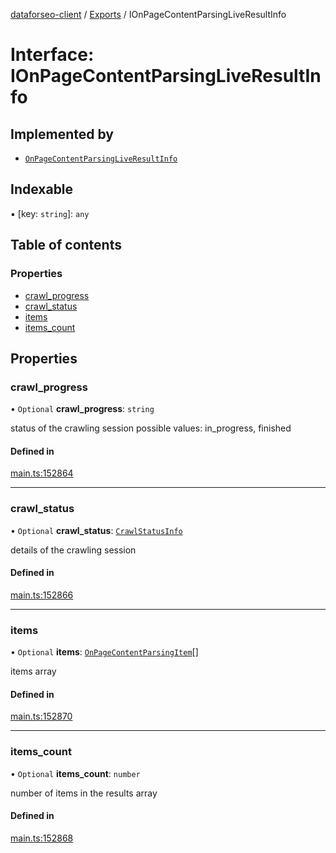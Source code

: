 [dataforseo-client](../README.md) / [Exports](../modules.md) / IOnPageContentParsingLiveResultInfo

# Interface: IOnPageContentParsingLiveResultInfo

## Implemented by

- [`OnPageContentParsingLiveResultInfo`](../classes/OnPageContentParsingLiveResultInfo.md)

## Indexable

▪ [key: `string`]: `any`

## Table of contents

### Properties

- [crawl\_progress](IOnPageContentParsingLiveResultInfo.md#crawl_progress)
- [crawl\_status](IOnPageContentParsingLiveResultInfo.md#crawl_status)
- [items](IOnPageContentParsingLiveResultInfo.md#items)
- [items\_count](IOnPageContentParsingLiveResultInfo.md#items_count)

## Properties

### crawl\_progress

• `Optional` **crawl\_progress**: `string`

status of the crawling session
possible values: in_progress, finished

#### Defined in

[main.ts:152864](https://github.com/dataforseo/TypeScriptClient/blob/7ca1aa4/main.ts#L152864)

___

### crawl\_status

• `Optional` **crawl\_status**: [`CrawlStatusInfo`](../classes/CrawlStatusInfo.md)

details of the crawling session

#### Defined in

[main.ts:152866](https://github.com/dataforseo/TypeScriptClient/blob/7ca1aa4/main.ts#L152866)

___

### items

• `Optional` **items**: [`OnPageContentParsingItem`](../classes/OnPageContentParsingItem.md)[]

items array

#### Defined in

[main.ts:152870](https://github.com/dataforseo/TypeScriptClient/blob/7ca1aa4/main.ts#L152870)

___

### items\_count

• `Optional` **items\_count**: `number`

number of items in the results array

#### Defined in

[main.ts:152868](https://github.com/dataforseo/TypeScriptClient/blob/7ca1aa4/main.ts#L152868)
